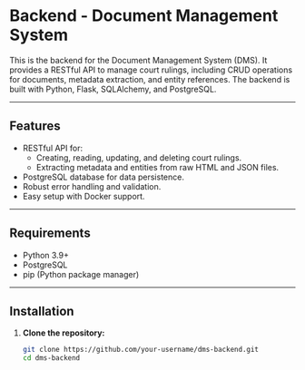 # Backend - Document Management System

This is the backend for the Document Management System (DMS). It provides a RESTful API to manage court rulings, including CRUD operations for documents, metadata extraction, and entity references. The backend is built with Python, Flask, SQLAlchemy, and PostgreSQL.

---

## Features

- RESTful API for:
  - Creating, reading, updating, and deleting court rulings.
  - Extracting metadata and entities from raw HTML and JSON files.
- PostgreSQL database for data persistence.
- Robust error handling and validation.
- Easy setup with Docker support.

---

## Requirements

- Python 3.9+
- PostgreSQL
- pip (Python package manager)

---

## Installation

1. **Clone the repository:**
   ```bash
   git clone https://github.com/your-username/dms-backend.git
   cd dms-backend